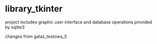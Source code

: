    # library_tkinter
project includes graphic user interface and database operations provided by sqlite3

changes from galaz_testowa_3